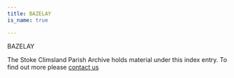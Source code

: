 ```yaml
---
title: BAZELAY
is_name: true

---
```


BAZELAY


The Stoke Climsland Parish Archive holds material under this index entry. To find out more please [contact us](/contact/)
